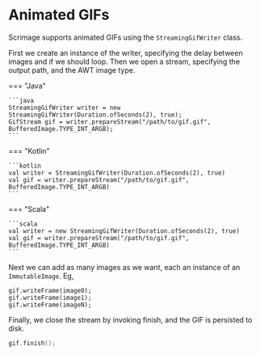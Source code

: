 Animated GIFs
===============

Scrimage supports animated GIFs using the `StreamingGifWriter` class.

First we create an instance of the writer, specifying the delay between images and if we should loop.
Then we open a stream, specifying the output path, and the AWT image type.

=== "Java"

    ```java
    StreamingGifWriter writer = new StreamingGifWriter(Duration.ofSeconds(2), true);
    GifStream gif = writer.prepareStream("/path/to/gif.gif", BufferedImage.TYPE_INT_ARGB);
    ```

=== "Kotlin"

    ```kotlin
    val writer = StreamingGifWriter(Duration.ofSeconds(2), true)
    val gif = writer.prepareStream("/path/to/gif.gif", BufferedImage.TYPE_INT_ARGB)
    ```

=== "Scala"

    ```scala
    val writer = new StreamingGifWriter(Duration.ofSeconds(2), true)
    val gif = writer.prepareStream("/path/to/gif.gif", BufferedImage.TYPE_INT_ARGB)
    ```


Next we can add as many images as we want, each an instance of an `ImmutableImage`. Eg,

```
gif.writeFrame(image0);
gif.writeFrame(image1);
gif.writeFrame(imageN);
```

Finally, we close the stream by invoking finish, and the GIF is persisted to disk.

```kotlin
gif.finish();
```
